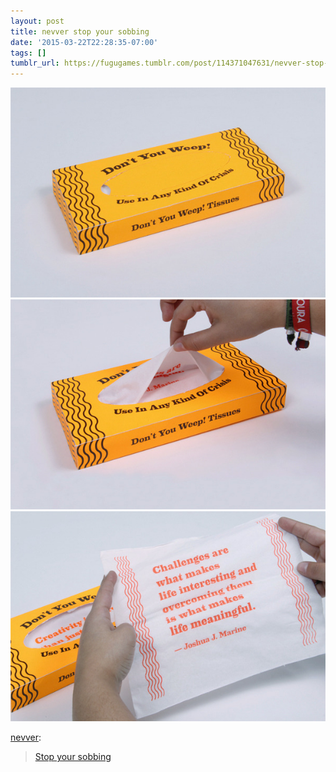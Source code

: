```yaml
---
layout: post
title: nevver stop your sobbing
date: '2015-03-22T22:28:35-07:00'
tags: []
tumblr_url: https://fugugames.tumblr.com/post/114371047631/nevver-stop-your-sobbing
---
```

 ![](/tumblr_files/tumblr_nlmqkvtvLO1qz6f9yo1_640.jpg)  
 ![](/tumblr_files/tumblr_nlmqkvtvLO1qz6f9yo3_640.jpg)  
 ![](/tumblr_files/tumblr_nlmqkvtvLO1qz6f9yo2_640.jpg)  
  

[nevver](http://thisisnthappiness.com/post/114339399609/stop-your-sobbing):

> [Stop your sobbing](https://www.behance.net/gallery/Dont-You-Weep-Tissues/13454301)

